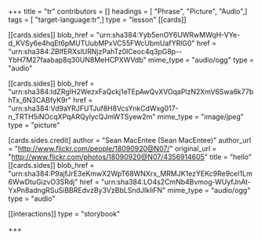 +++
title = "tr"
contributors = []
headings = [ "Phrase", "Picture", "Audio",]
tags = [ "target-language:tr",]
type = "lesson"
[[cards]]

[[cards.sides]]
blob_href = "urn:sha384:Yyb5enOY6UWRwMWqH-VYe-d_KVSy6e4hqEt6pMUTUubMPxVC55FWcUbmUafYRlG0"
href = "urn:sha384:ZBlfERXslURNjzPahTz0lCeoc4q3pG8p--YbH7M27faabap8q30UN8MeHCPXWVdb"
mime_type = "audio/ogg"
type = "audio"

[[cards.sides]]
blob_href = "urn:sha384:IdZRgIH2WezxFaQckj1eTEpAwQvXVOqaPlzN2XmV6Swa6k77bhTx_6N3CABfyK9r"
href = "urn:sha384:Vd9aYRJFUTJuf8H8VcsYnkCdWxg017-n_TRTH5iNOcqXPqARQylycQJmWTSyew2m"
mime_type = "image/jpeg"
type = "picture"

[cards.sides.credit]
author = "Sean MacEntee (Sean MacEntee)"
author_url = "http://www.flickr.com/people/18090920@N07/"
original_url = "http://www.flickr.com/photos/18090920@N07/4356914605"
title = "hello"
[[cards.sides]]
blob_href = "urn:sha384:P9ajfJrE3eKmwX2WpT68WNXrx_MRMJK1ezYEKc9Re9ceI1Lm6WwDtuGizvO3SRdj"
href = "urn:sha384:LO4s2CmNb4Bvmog-WUyfJnAt-YxPn8adngRSuSiBBREdvzBy3VzBbLSndJIkliFN"
mime_type = "audio/ogg"
type = "audio"

[[interactions]]
type = "storybook"

+++
